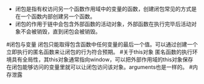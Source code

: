 * 闭包是指有权访问另一个函数作用域中的变量的函数，创建闭包常见的方式是在一个函数内部创建另一个函数。
* 闭包的作用于链中会包含外部函数的活动对象，外部函数在执行完毕后活动对象不会被销毁，直到闭包会被销毁。

#闭包与变量
闭包只能取得包含函数中任何变量的最后一个值。可以通过创建一个立即执行的匿名函数来让闭包的行为符合预期。
#关于this对象
匿名函数的执行环境具有全局性，其this对象通常指向window，可以把外部作用域的this对象保存在闭包能够访问的变量里就可以让闭包访问该对象。arguments也是一样的。
#内存泄露